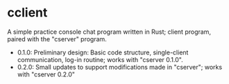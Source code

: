 # cclient

A simple practice console chat program written in Rust; client program, paired with the "cserver" program.

* 0.1.0: Preliminary design: Basic code structure, single-client communication, log-in routine; works with "cserver 0.1.0".
* 0.2.0: Small updates to support modifications made in "cserver"; works with "cserver 0.2.0"
